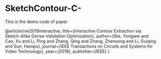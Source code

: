 # SketchContour-C-

This is the demo code of paper 

@article{nie2019interactive,
  title={Interactive Contour Extraction via Sketch-Alike Dense-Validation Optimization},
  author={Nie, Yongwei and Cao, Xu and Li, Ping and Zhang, Qing and Zhang, Zhensong and Li, Guiqing and Sun, Hanqiu},
  journal={IEEE Transactions on Circuits and Systems for Video Technology},
  year={2019},
  publisher={IEEE}
}

